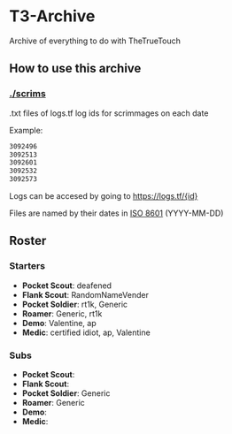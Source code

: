 # T3-Archive

Archive of everything to do with TheTrueTouch

## How to use this archive

### [./scrims](./scrims)

.txt files of logs.tf log ids for scrimmages on each date

Example:

```txt
3092496
3092513
3092601
3092532
3092573
```

Logs can be accesed by going to <https://logs.tf/{id}>

Files are named by their dates in [ISO 8601](https://en.wikipedia.org/wiki/ISO_8601) (YYYY-MM-DD)

## Roster

### Starters

- **Pocket Scout**: deafened
- **Flank Scout**: RandomNameVender
- **Pocket Soldier**: rt1k, Generic
- **Roamer**: Generic, rt1k
- **Demo**: Valentine, ap
- **Medic**: certified idiot, ap, Valentine

### Subs

- **Pocket Scout**:
- **Flank Scout**:
- **Pocket Soldier**: Generic
- **Roamer**: Generic
- **Demo**:
- **Medic**:
